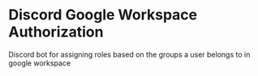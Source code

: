 ﻿# Discord Google Workspace Authorization

Discord bot for assigning roles based on the groups a user belongs to in google workspace
